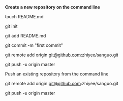 <b>Create a new repository on the command line</b>

touch README.md

git init

git add README.md

git commit -m "first commit"

git remote add origin git@github.com:zhiyee/sanguo.git

git push -u origin master


Push an existing repository from the command line


git remote add origin git@github.com:zhiyee/sanguo.git

git push -u origin master

